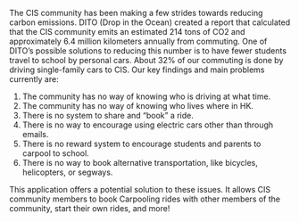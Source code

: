 The CIS community has been making a few strides towards reducing carbon emissions. DITO (Drop in the Ocean) created a report that calculated that the CIS community emits an estimated 214 tons of CO2 and approximately 6.4 million kilometers annually from commuting. One of DITO’s possible solutions to reducing this number is to have fewer students travel to school by personal cars. About 32% of our commuting is done by driving single-family cars to CIS. Our key findings and main problems currently are:

1. The community has no way of knowing who is driving at what time.
2. The community has no way of knowing who lives where in HK.
3. There is no system to share and “book” a ride.
4. There is no way to encourage using electric cars other than through emails.
5. There is no reward system to encourage students and parents to carpool to school.
6. There is no way to book alternative transportation, like bicycles, helicopters, or segways. 

This application offers a potential solution to these issues. It allows CIS community members to book Carpooling rides with other members of the community, start their own rides, and more! 
